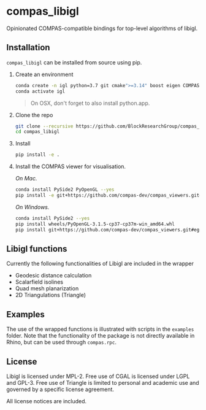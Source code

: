 # compas_libigl

Opinionated COMPAS-compatible bindings for top-level algorithms of libigl.

## Installation

`compas_libigl` can be installed from source using pip.

1. Create an environment

   ```bash
   conda create -n igl python=3.7 git cmake">=3.14" boost eigen COMPAS">=0.16.1" --yes
   conda activate igl
   ```

   > On OSX, don't forget to also install python.app.

2. Clone the repo

   ```bash
   git clone --recursive https://github.com/BlockResearchGroup/compas_libigl.git
   cd compas_libigl
   ```

3. Install

   ```bash
   pip install -e .
   ```

4. Install the COMPAS viewer for visualisation.

   *On Mac.*

   ```bash
   conda install PySide2 PyOpenGL --yes
   pip install -e git+https://github.com/compas-dev/compas_viewers.git#egg=compas_viewers
   ```

   *On Windows.*

   ```bash
   conda install PySide2 --yes
   pip install wheels/PyOpenGL-3.1.5-cp37-cp37m-win_amd64.whl
   pip install git+https://github.com/compas-dev/compas_viewers.git#egg=compas_viewers
   ```

## Libigl functions

Currently the following functionalities of Libigl are included in the wrapper

* Geodesic distance calculation
* Scalarfield isolines
* Quad mesh planarization
* 2D Triangulations (Triangle)

## Examples

The use of the wrapped functions is illustrated with scripts in the `examples` folder.
Note that the functionality of the package is not directly available in Rhino, but can be used through `compas.rpc`.

## License

Libigl is licensed under MPL-2.
Free use of CGAL is licensed under LGPL and GPL-3.
Free use of Triangle is limited to personal and academic use and governed by a specific license agreement.

All license notices are included.
